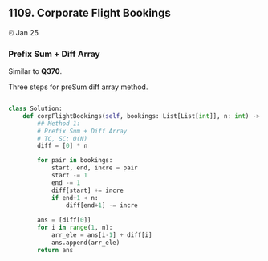 ## 1109. Corporate Flight Bookings

:alarm_clock: Jan 25

### Prefix Sum + Diff Array

Similar to **Q370**.

Three steps for preSum diff array method.

```python

class Solution:
    def corpFlightBookings(self, bookings: List[List[int]], n: int) -> List[int]:
        ## Method 1:
        # Prefix Sum + Diff Array
        # TC, SC: O(N)
        diff = [0] * n

        for pair in bookings:
            start, end, incre = pair
            start -= 1
            end -= 1
            diff[start] += incre
            if end+1 < n:
                diff[end+1] -= incre
        
        ans = [diff[0]]
        for i in range(1, n):
            arr_ele = ans[i-1] + diff[i]
            ans.append(arr_ele)
        return ans 

```
